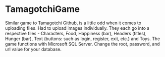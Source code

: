# TamagotchiGame
Similar game to Tamagotchi
Github, is a little odd when it comes to uploading files. Had to upload images individually.
They each go into a respective files - Characters, Food, Happiness (bar), Headers (titles), Hunger (bar), 
Text (buttons: such as login, register, exit, etc.) and Toys. 
The game functions with Microsoft SQL Server.
Change the root, password, and url value for your database. 
